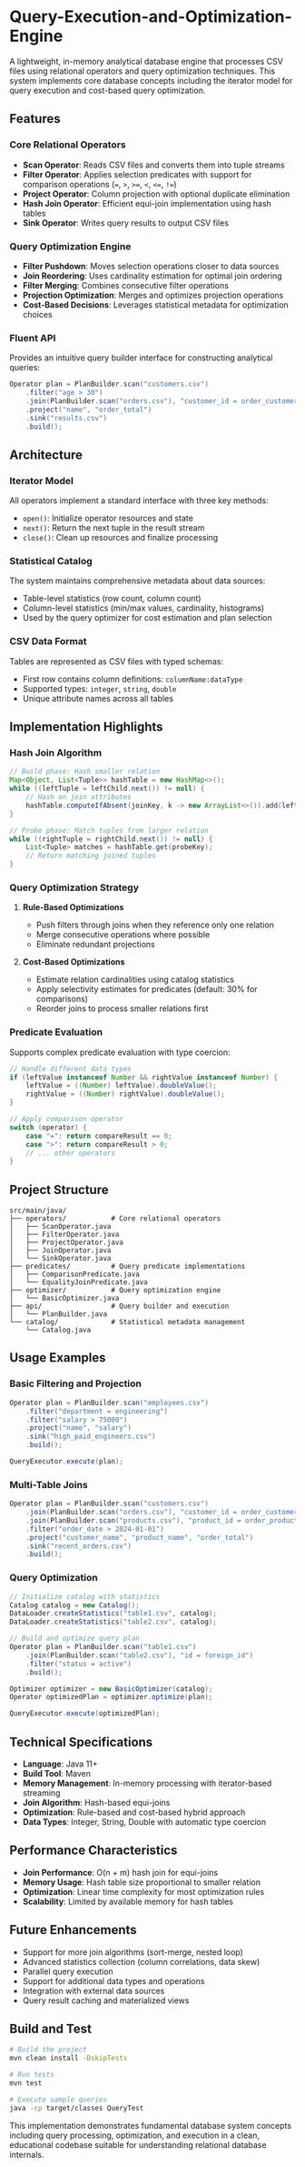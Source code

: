 # Query-Execution-and-Optimization-Engine

A lightweight, in-memory analytical database engine that processes CSV files using relational operators and query optimization techniques. This system implements core database concepts including the iterator model for query execution and cost-based query optimization.

## Features

### Core Relational Operators
- **Scan Operator**: Reads CSV files and converts them into tuple streams
- **Filter Operator**: Applies selection predicates with support for comparison operations (`=`, `>`, `>=`, `<`, `<=`, `!=`)
- **Project Operator**: Column projection with optional duplicate elimination
- **Hash Join Operator**: Efficient equi-join implementation using hash tables
- **Sink Operator**: Writes query results to output CSV files

### Query Optimization Engine
- **Filter Pushdown**: Moves selection operations closer to data sources
- **Join Reordering**: Uses cardinality estimation for optimal join ordering
- **Filter Merging**: Combines consecutive filter operations
- **Projection Optimization**: Merges and optimizes projection operations
- **Cost-Based Decisions**: Leverages statistical metadata for optimization choices

### Fluent API
Provides an intuitive query builder interface for constructing analytical queries:

```java
Operator plan = PlanBuilder.scan("customers.csv")
    .filter("age > 30")
    .join(PlanBuilder.scan("orders.csv"), "customer_id = order_customer_id")
    .project("name", "order_total")
    .sink("results.csv")
    .build();
```

## Architecture

### Iterator Model
All operators implement a standard interface with three key methods:
- `open()`: Initialize operator resources and state
- `next()`: Return the next tuple in the result stream
- `close()`: Clean up resources and finalize processing

### Statistical Catalog
The system maintains comprehensive metadata about data sources:
- Table-level statistics (row count, column count)
- Column-level statistics (min/max values, cardinality, histograms)
- Used by the query optimizer for cost estimation and plan selection

### CSV Data Format
Tables are represented as CSV files with typed schemas:
- First row contains column definitions: `columnName:dataType`
- Supported types: `integer`, `string`, `double`
- Unique attribute names across all tables

## Implementation Highlights

### Hash Join Algorithm
```java
// Build phase: Hash smaller relation
Map<Object, List<Tuple>> hashTable = new HashMap<>();
while ((leftTuple = leftChild.next()) != null) {
    // Hash on join attributes
    hashTable.computeIfAbsent(joinKey, k -> new ArrayList<>()).add(leftTuple);
}

// Probe phase: Match tuples from larger relation
while ((rightTuple = rightChild.next()) != null) {
    List<Tuple> matches = hashTable.get(probeKey);
    // Return matching joined tuples
}
```

### Query Optimization Strategy
1. **Rule-Based Optimizations**
   - Push filters through joins when they reference only one relation
   - Merge consecutive operations where possible
   - Eliminate redundant projections

2. **Cost-Based Optimizations**
   - Estimate relation cardinalities using catalog statistics
   - Apply selectivity estimates for predicates (default: 30% for comparisons)
   - Reorder joins to process smaller relations first

### Predicate Evaluation
Supports complex predicate evaluation with type coercion:
```java
// Handle different data types
if (leftValue instanceof Number && rightValue instanceof Number) {
    leftValue = ((Number) leftValue).doubleValue();
    rightValue = ((Number) rightValue).doubleValue();
}

// Apply comparison operator
switch (operator) {
    case "=": return compareResult == 0;
    case ">": return compareResult > 0;
    // ... other operators
}
```

## Project Structure

```
src/main/java/
├── operators/           # Core relational operators
│   ├── ScanOperator.java
│   ├── FilterOperator.java
│   ├── ProjectOperator.java
│   ├── JoinOperator.java
│   └── SinkOperator.java
├── predicates/          # Query predicate implementations
│   ├── ComparisonPredicate.java
│   └── EqualityJoinPredicate.java
├── optimizer/           # Query optimization engine
│   └── BasicOptimizer.java
├── api/                 # Query builder and execution
│   └── PlanBuilder.java
└── catalog/             # Statistical metadata management
    └── Catalog.java
```

## Usage Examples

### Basic Filtering and Projection
```java
Operator plan = PlanBuilder.scan("employees.csv")
    .filter("department = engineering")
    .filter("salary > 75000")
    .project("name", "salary")
    .sink("high_paid_engineers.csv")
    .build();

QueryExecutor.execute(plan);
```

### Multi-Table Joins
```java
Operator plan = PlanBuilder.scan("customers.csv")
    .join(PlanBuilder.scan("orders.csv"), "customer_id = order_customer_id")
    .join(PlanBuilder.scan("products.csv"), "product_id = order_product_id")
    .filter("order_date > 2024-01-01")
    .project("customer_name", "product_name", "order_total")
    .sink("recent_orders.csv")
    .build();
```

### Query Optimization
```java
// Initialize catalog with statistics
Catalog catalog = new Catalog();
DataLoader.createStatistics("table1.csv", catalog);
DataLoader.createStatistics("table2.csv", catalog);

// Build and optimize query plan
Operator plan = PlanBuilder.scan("table1.csv")
    .join(PlanBuilder.scan("table2.csv"), "id = foreign_id")
    .filter("status = active")
    .build();

Optimizer optimizer = new BasicOptimizer(catalog);
Operator optimizedPlan = optimizer.optimize(plan);

QueryExecutor.execute(optimizedPlan);
```

## Technical Specifications

- **Language**: Java 11+
- **Build Tool**: Maven
- **Memory Management**: In-memory processing with iterator-based streaming
- **Join Algorithm**: Hash-based equi-joins
- **Optimization**: Rule-based and cost-based hybrid approach
- **Data Types**: Integer, String, Double with automatic type coercion

## Performance Characteristics

- **Join Performance**: O(n + m) hash join for equi-joins
- **Memory Usage**: Hash table size proportional to smaller relation
- **Optimization**: Linear time complexity for most optimization rules
- **Scalability**: Limited by available memory for hash tables

## Future Enhancements

- Support for more join algorithms (sort-merge, nested loop)
- Advanced statistics collection (column correlations, data skew)
- Parallel query execution
- Support for additional data types and operations
- Integration with external data sources
- Query result caching and materialized views

## Build and Test

```bash
# Build the project
mvn clean install -DskipTests

# Run tests
mvn test

# Execute sample queries
java -cp target/classes QueryTest
```

This implementation demonstrates fundamental database system concepts including query processing, optimization, and execution in a clean, educational codebase suitable for understanding relational database internals.
